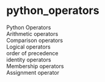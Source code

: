 # python_operators
Python Operators
<br>
Arithmetic operators
<br>
Comparison operators
<br>
Logical operators
<br>
order of precedence
<br>
identity operators
<br>
Membership operators
<br>
Assignment operator

